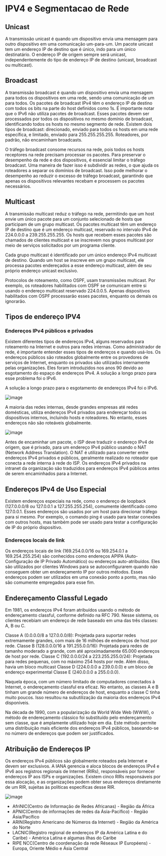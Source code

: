 # IPV4 e Segmentacao de Rede

## Unicast

A transmissão unicast é quando um dispositivo envia uma mensagem para outro dispositivo em uma comunicação um-para-um. Um pacote unicast tem um endereço IP de 
destino que é único, indo para um único destinatário. O endereço IP de origem sempre será unicast, independentemente do tipo de endereço IP de destino (unicast, 
broadcast ou multicast).

## Broadcast

A transmissão broadcast é quando um dispositivo envia uma mensagem para todos os dispositivos em uma rede, sendo uma comunicação de um para todos. Os pacotes de 
broadcast IPv4 têm o endereço IP de destino com todos os bits na parte do host definidos como 1s. É importante notar que o IPv6 não utiliza pacotes de broadcast. 
Esses pacotes devem ser processados por todos os dispositivos no mesmo domínio de broadcast, identificando todos os hosts no mesmo segmento de rede. Existem dois 
tipos de broadcast: direcionado, enviado para todos os hosts em uma rede específica, e limitado, enviado para 255.255.255.255. Roteadores, por padrão, não encaminham 
broadcasts.

O tráfego broadcast consome recursos na rede, pois todos os hosts receptores na rede precisam processar os pacotes. Para preservar o desempenho da rede e dos 
dispositivos, é essencial limitar o tráfego broadcast. Uma maneira de fazer isso é subdividir as redes, o que ajuda os roteadores a separar os domínios de 
broadcast. Isso pode melhorar o desempenho ao reduzir o excesso de tráfego broadcast, garantindo que apenas os dispositivos relevantes recebam e processem os 
pacotes necessários.

## Multicast

A transmissão multicast reduz o tráfego na rede, permitindo que um host envie um único pacote para um conjunto selecionado de hosts que participam de um grupo 
multicast. Os pacotes multicast têm um endereço IP de destino que é um endereço multicast, reservado no intervalo IPv4 de 224.0.0.0 a 239.255.255.255. Os hosts que
recebem esses pacotes são chamados de clientes multicast e se inscrevem nos grupos multicast por meio de serviços solicitados por um programa cliente.

Cada grupo multicast é identificado por um único endereço IPv4 multicast de destino. Quando um host se inscreve em um grupo multicast, ele processa pacotes 
endereçados a esse endereço multicast, além de seu próprio endereço unicast exclusivo.

Protocolos de roteamento, como OSPF, usam transmissões multicast. Por exemplo, os roteadores habilitados com OSPF se comunicam entre si usando o endereço 
multicast reservado 224.0.0.5. Apenas dispositivos habilitados com OSPF processarão esses pacotes, enquanto os demais os ignorarão.

## Tipos de endereço IPV4

### Endereços IPv4 públicos e privados


Existem diferentes tipos de endereços IPv4, alguns reservados para roteamento na Internet e outros para redes internas. Como administrador de rede, é importante 
entender esses tipos de endereços e quando usá-los. Os endereços públicos são roteados globalmente entre os provedores de serviços de Internet, enquanto os 
privados são utilizados internamente pelas organizações. Eles foram introduzidos nos anos 90 devido ao esgotamento do espaço de endereços IPv4. A solução a longo 
prazo para esse problema foi o IPv6.

A solução a longo prazo para o esgotamento de endereços IPv4 foi o IPv6.

![image](https://github.com/micvet/bootcamp-qa-automacao-cypress/assets/86981990/3ab1a35f-fe5b-43ed-9c63-c88f7e5e2bc1)


A maioria das redes internas, desde grandes empresas até redes domésticas, utiliza endereços IPv4 privados para endereçar todos os dispositivos internos, 
incluindo hosts e roteadores. No entanto, esses endereços não são roteáveis globalmente.

![image](https://github.com/micvet/bootcamp-qa-automacao-cypress/assets/86981990/e65ced68-fabf-404e-a46b-7a36d319f859)

Antes de encaminhar um pacote, o ISP deve traduzir o endereço IPv4 de origem, que é privado, para um endereço IPv4 público usando o NAT (Network Address 
Translation). O NAT é utilizado para converter entre endereços IPv4 privados e públicos, geralmente realizado no roteador que conecta a rede interna à rede do ISP. 
Os endereços IPv4 privados na intranet da organização são traduzidos para endereços IPv4 públicos antes de serem encaminhados para a Internet.

## Endereços IPv4 de Uso Especial


Existem endereços especiais na rede, como o endereço de loopback (127.0.0.0/8 ou 127.0.0.1 a 127.255.255.254), comumente identificado como 127.0.0.1. Esses endereços são usados por um host para direcionar tráfego para si mesmo. Por exemplo, o comando ping é usado para testar conexões com outros hosts, mas também pode ser usado para testar a configuração de IP do próprio dispositivo.

### Endereços locais de link

Os endereços locais de link (169.254.0.0/16 ou 169.254.0.1 a 169.254.255.254) são conhecidos como endereços APIPA (Auto-Configuração de IP Privado Automático) ou endereços auto-atribuídos. Eles são utilizados por clientes Windows para se autoconfigurarem quando não conseguem obter um endereçamento IP por outros métodos. Esses endereços podem ser utilizados em uma conexão ponto a ponto, mas não são comumente empregados para esse fim.

## Endereçamento Classful Legado

Em 1981, os endereços IPv4 foram atribuídos usando o método de endereçamento classful, conforme definido na RFC 790. Nesse sistema, os clientes recebiam um endereço de rede baseado em uma das três classes: A, B ou C.

Classe A (0.0.0.0/8 a 127.0.0.0/8): Projetada para suportar redes extremamente grandes, com mais de 16 milhões de endereços de host por rede.
Classe B (128.0.0.0/16 a 191.255.0.0/16): Projetada para redes de tamanho moderado a grande, com até aproximadamente 65.000 endereços de host por rede.
Classe C (192.0.0.0/24 a 223.255.255.0/24): Projetada para redes pequenas, com no máximo 254 hosts por rede.
Além disso, havia um bloco multicast Classe D (224.0.0.0 a 239.0.0.0) e um bloco de endereço experimental Classe E (240.0.0.0 a 255.0.0.0).

Naquela época, com um número limitado de computadores conectados à Internet, o endereçamento classful era eficaz. No entanto, as classes A e B tinham um grande número de endereços de host, enquanto a classe C tinha muito poucos. Isso resultou na subutilização da maioria dos endereços IPv4 disponíveis.

Na década de 1990, com a popularização da World Wide Web (WWW), o método de endereçamento clássico foi substituído pelo endereçamento sem classe, que é amplamente utilizado hoje em dia. Este método permite uma distribuição mais eficiente dos endereços IPv4 públicos, baseando-se no número de endereços que podem ser justificados.

## Atribuição de Endereços IP

Os endereços IPv4 públicos são globalmente roteados pela Internet e devem ser exclusivos. A IANA gerencia e aloca blocos de endereços IPv4 e IPv6 aos registros regionais de Internet (RIRs), responsáveis por fornecer endereços IP aos ISPs e organizações. Existem cinco RIRs responsáveis por essa alocação, e as organizações podem obter seus endereços diretamente de um RIR, sujeitas às políticas específicas desse RIR.

![image](https://github.com/micvet/bootcamp-qa-automacao-cypress/assets/86981990/fcf9f882-7d9f-4131-b53c-b323aa76787b)

* AfriNIC(Centro de Informação de Redes Africanas) - Região da África
* APNIC(Centro de informações de redes da Ásia-Pacífico) - Região Ásia/Pacífico
* ARIN(Registro Americano de Números da Internet) - Região da América do Norte
* LACNIC(Registro regional de endereços IP da América Latina e do Caribe) - América Latina e algumas ilhas do Caribe
* RIPE NCC(Centro de coordenação da rede Réseaux IP Européens) - Europa, Oriente Médio e Ásia Central







